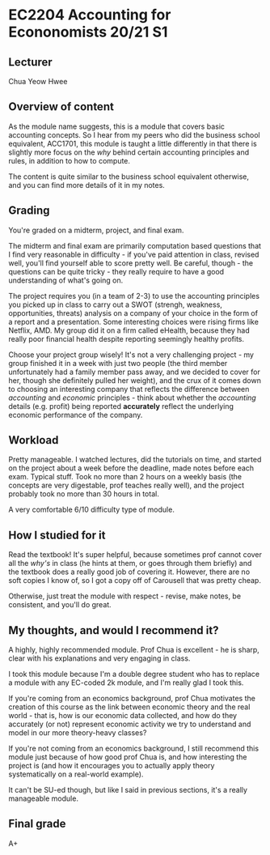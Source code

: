 # EC2204 Accounting for Econonomists 20/21 S1

## Lecturer

Chua Yeow Hwee

## Overview of content

As the module name suggests, this is a module that covers basic accounting concepts. So I hear from my peers who did the business school equivalent, ACC1701, this module is taught a little differently in that there is slightly more focus on the _why_ behind certain accounting principles and rules, in addition to how to compute.

The content is quite similar to the business school equivalent otherwise, and you can find more details of it in my notes.

## Grading

You're graded on a midterm, project, and final exam.

The midterm and final exam are primarily computation based questions that I find very reasonable in difficulty - if you've paid attention in class, revised well, you'll find yourself able to score pretty well. Be careful, though - the questions can be quite tricky - they really require to have a good understanding of what's going on.

The project requires you (in a team of 2-3) to use the accounting principles you picked up in class to carry out a SWOT (strengh, weakness, opportunities, threats) analysis on a company of your choice in the form of a report and a presentation. Some interesting choices were rising firms like Netflix, AMD. My group did it on a firm called eHealth, because they had really poor financial health despite reporting seemingly healthy profits.

Choose your project group wisely! It's not a very challenging project - my group finished it in a week with just two people (the third member unfortunately had a family member pass away, and we decided to cover for her, though she definitely pulled her weight), and the crux of it comes down to choosing an interesting company that reflects the difference between _accounting_ and _economic_ principles - think about whether the _accounting_ details (e.g. profit) being reported **accurately** reflect the underlying economic performance of the company.

## Workload

Pretty manageable. I watched lectures, did the tutorials on time, and started on the project about a week before the deadline, made notes before each exam. Typical stuff. Took no more than 2 hours on a weekly basis (the concepts are very digestable, prof teaches really well), and the project probably took no more than 30 hours in total.

A very comfortable 6/10 difficulty type of module.

## How I studied for it

Read the textbook! It's super helpful, because sometimes prof cannot cover all the _why's_ in class (he hints at them, or goes through them briefly) and the textbook does a really good job of covering it. However, there are no soft copies I know of, so I got a copy off of Carousell that was pretty cheap.

Otherwise, just treat the module with respect - revise, make notes, be consistent, and you'll do great.

## My thoughts, and would I recommend it?

A highly, highly recommended module. Prof Chua is excellent - he is sharp, clear with his explanations and very engaging in class.

I took this module because I'm a double degree student who has to replace a module with any EC-coded 2k module, and I'm really glad I took this.

If you're coming from an economics background, prof Chua motivates the creation of this course as the link between economic theory and the real world - that is, how is our economic data collected, and how do they accurately (or not) represent economic activity we try to understand and model in our more theory-heavy classes?

If you're not coming from an economics background, I still recommend this module just because of how good prof Chua is, and how interesting the project is (and how it encourages you to actually apply theory systematically on a real-world example).

It can't be SU-ed though, but like I said in previous sections, it's a really manageable module.

## Final grade

A+
